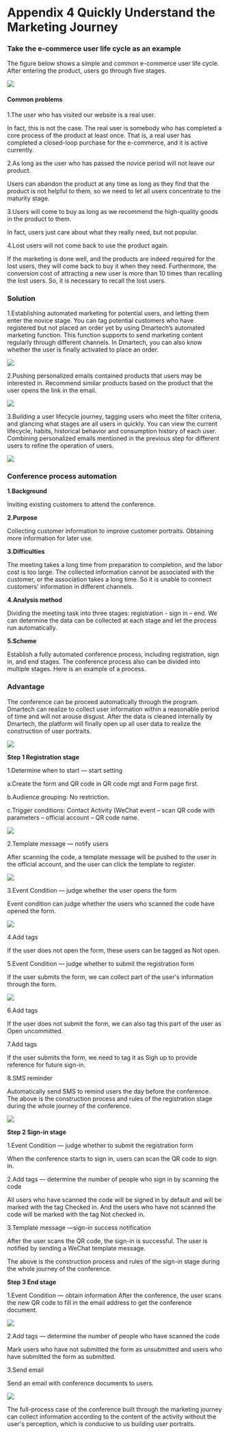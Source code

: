 # Appendix 4 Quickly Understand the Marketing Journey

### Take the e-commerce user life cycle as an example&#x20;

The figure below shows a simple and common e-commerce user life cycle. After entering the product, users go through five stages.

![](<.gitbook/assets/image (532).png>)

#### Common problems&#x20;

1.The user who has visited our website is a real user.

&#x20;In fact, this is not the case. The real user is somebody who has completed a core process of the product at least once. That is, a real user has completed a closed-loop purchase for the e-commerce, and it is active currently.&#x20;

2.As long as the user who has passed the novice period will not leave our product.&#x20;

Users can abandon the product at any time as long as they find that the product is not helpful to them, so we need to let all users concentrate to the maturity stage.&#x20;

3.Users will come to buy as long as we recommend the high-quality goods in the product to them.&#x20;

In fact, users just care about what they really need, but not popular.&#x20;

4.Lost users will not come back to use the product again.&#x20;

If the marketing is done well, and the products are indeed required for the lost users, they will come back to buy it when they need. Furthermore, the conversion cost of attracting a new user is more than 10 times than recalling the lost users. So, it is necessary to recall the lost users.

### Solution&#x20;

1.Establishing automated marketing for potential users, and letting them enter the novice stage. You can tag potential customers who have registered but not placed an order yet by using Dmartech’s automated marketing function. This function supports to send marketing content regularly through different channels. In Dmartech, you can also know whether the user is finally activated to place an order.

![](<.gitbook/assets/image (560).png>)

2.Pushing personalized emails contained products that users may be interested in. Recommend similar products based on the product that the user opens the link in the email.

![](<.gitbook/assets/image (505).png>)

3.Building a user lifecycle journey, tagging users who meet the filter criteria, and glancing what stages are all users in quickly. You can view the current lifecycle, habits, historical behavior and consumption history of each user. Combining personalized emails mentioned in the previous step for different users to refine the operation of users.

![](<.gitbook/assets/image (548).png>)

### Conference process automation&#x20;

**1.Background**&#x20;

Inviting existing customers to attend the conference.&#x20;

**2.Purpose**&#x20;

Collecting customer information to improve customer portraits. Obtaining more information for later use.&#x20;

**3.Difficulties**&#x20;

The meeting takes a long time from preparation to completion, and the labor cost is too large. The collected information cannot be associated with the customer, or the association takes a long time. So it is unable to connect customers' information in different channels.&#x20;

**4.Analysis method**&#x20;

Dividing the meeting task into three stages: registration - sign in – end. We can determine the data can be collected at each stage and let the process run automatically.&#x20;

**5.Scheme**

&#x20;Establish a fully automated conference process, including registration, sign in, and end stages. The conference process also can be divided into multiple stages. Here is an example of a process.

### Advantage&#x20;

The conference can be proceed automatically through the program. Dmartech can realize to collect user information within a reasonable period of time and will not arouse disgust. After the data is cleaned internally by Dmartech, the platform will finally open up all user data to realize the construction of user portraits.

![](<.gitbook/assets/image (568).png>)

**Step 1 Registration stage**&#x20;

1.Determine when to start — start setting&#x20;

a.Create the form and QR code in QR code mgt and Form page first.&#x20;

b.Audience grouping: No restriction.&#x20;

c.Trigger conditions: Contact Activity (WeChat event – scan QR code with parameters – official account – QR code name.

![](<.gitbook/assets/image (549).png>)

2.Template message — notify users

&#x20;After scanning the code, a template message will be pushed to the user in the official account, and the user can click the template to register.

![](<.gitbook/assets/image (515).png>)

3.Event Condition — judge whether the user opens the form

&#x20;Event condition can judge whether the users who scanned the code have opened the form.

![](<.gitbook/assets/image (553).png>)

4.Add tags

&#x20;If the user does not open the form, these users can be tagged as Not open.&#x20;

5.Event Condition — judge whether to submit the registration form

&#x20;If the user submits the form, we can collect part of the user's information through the form.

![](<.gitbook/assets/image (492).png>)

6.Add tags&#x20;

If the user does not submit the form, we can also tag this part of the user as Open uncommitted.&#x20;

7.Add tags

&#x20;If the user submits the form, we need to tag it as Sigh up to provide reference for future sign-in.&#x20;

8.SMS reminder&#x20;

Automatically send SMS to remind users the day before the conference. The above is the construction process and rules of the registration stage during the whole journey of the conference.

![](<.gitbook/assets/image (561).png>)

**Step 2 Sign-in stage**&#x20;

1.Event Condition — judge whether to submit the registration form&#x20;

When the conference starts to sign in, users can scan the QR code to sign in.&#x20;

2.Add tags — determine the number of people who sign in by scanning the code

&#x20;All users who have scanned the code will be signed in by default and will be marked with the tag Checked in. And the users who have not scanned the code will be marked with the tag Not checked in.&#x20;

3.Template message —sign-in success notification&#x20;

After the user scans the QR code, the sign-in is successful. The user is notified by sending a WeChat template message.&#x20;

The above is the construction process and rules of the sign-in stage during the whole journey of the conference.

**Step 3 End stage**&#x20;

1.Event Condition — obtain information After the conference, the user scans the new QR code to fill in the email address to get the conference document.

![](<.gitbook/assets/image (495).png>)

2.Add tags — determine the number of people who have scanned the code

&#x20;Mark users who have not submitted the form as unsubmitted and users who have submitted the form as submitted.&#x20;

3.Send email&#x20;

Send an email with conference documents to users.

![](<.gitbook/assets/image (490).png>)

The full-process case of the conference built through the marketing journey can collect information according to the content of the activity without the user's perception, which is conducive to us building user portraits.
